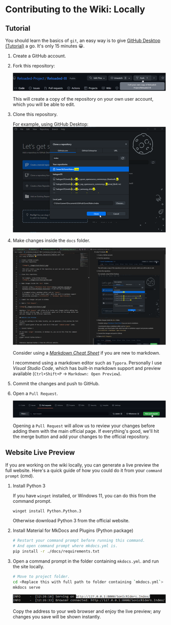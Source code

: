 # Contributing to the Wiki: Locally

## Tutorial
You should learn the basics of `git`, an easy way is to give [GitHub Desktop (Tutorial)](https://www.youtube.com/watch?v=77W2JSL7-r8) a go.
It's only 15 minutes 😀.

1. Create a GitHub account.
2. Fork this repository:

    ![Image](./Images/Contribute/1.png)

    This will create a copy of the repository on your own user account, which you will be able to edit.

3. Clone this repository.

    For example, using GitHub Desktop:
    ![Image](./Images/Contribute/GitHub.png)

4. Make changes inside the `docs` folder.

    ![Image](./Images/Contribute/VSCode.png)

    Consider using a [*Markdown Cheat Sheet*](https://github.com/adam-p/markdown-here/wiki/Markdown-Cheatsheet) if you are new to markdown.

    I recommend using a markdown editor such as `Typora`.
    Personally I use *Visual Studio Code*, which has built-in markdown support and preview available (`Ctrl+Shift+P` -> `Markdown: Open Preview`).

5. Commit the changes and push to GitHub.

6. Open a `Pull Request`.

    ![Image](./Images/Contribute/3.png)

    Opening a `Pull Request` will allow us to review your changes before adding them with the main official page. If everything's good, we'll hit the merge button and add your changes to the official repository.

## Website Live Preview

If you are working on the wiki locally, you can generate a live preview the full website.
Here's a quick guide of how you could do it from your `command prompt` (cmd).

1. Install Python 3

    If you have `winget` installed, or Windows 11, you can do this from the command prompt.
    ```bash
    winget install Python.Python.3
    ```

    Otherwise download Python 3 from the official website.

2. Install Material for MkDocs and Plugins (Python package)
    ```bash
    # Restart your command prompt before running this command.
    # And open command prompt where mkdocs.yml is.
    pip install -r ./docs/requirements.txt
    ```

3. Open a command prompt in the folder containing `mkdocs.yml`. and run the site locally.
    ```bash
    # Move to project folder.
    cd <Replace this with full path to folder containing `mkdocs.yml`>
    mkdocs serve
    ```

    ![Image](./Images/Contribute/LocalRun.png)

    Copy the address to your web browser and enjoy the live preview; any changes you save will be shown instantly.